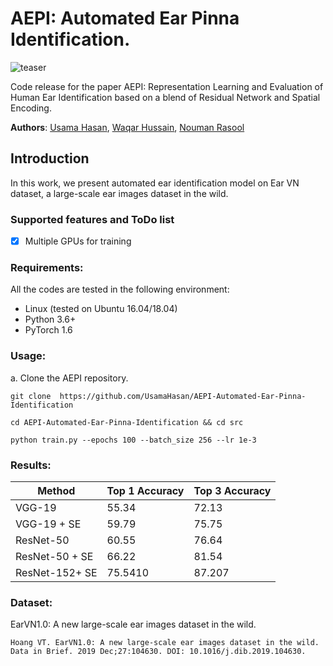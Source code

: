 # AEPI: Automated Ear Pinna Identification.

![teaser](https://github.com/UsamaHasan/AEPI-Automated-Ear-Pinna-Identification/blob/master/doc/spnet.png)

Code release for the paper AEPI: Representation Learning and Evaluation of Human Ear Identification based on a blend of Residual Network and Spatial Encoding.

**Authors**: [Usama Hasan](https://usamahasan.github.io/), [Waqar Hussain](https://www.researchgate.net/profile/Waqar_Hussain7), [Nouman Rasool](https://www.researchgate.net/profile/Nouman_Rasool)

## Introduction

In this work, we present automated ear identification model on Ear VN dataset, a large-scale ear images dataset in the wild.


### Supported features and ToDo list
- [x] Multiple GPUs for training

### Requirements:
All the codes are tested in the following environment:
* Linux (tested on Ubuntu 16.04/18.04)
* Python 3.6+
* PyTorch 1.6

### Usage: 

a. Clone the AEPI repository.

```shell
git clone  https://github.com/UsamaHasan/AEPI-Automated-Ear-Pinna-Identification
```
```shell
cd AEPI-Automated-Ear-Pinna-Identification && cd src
```
```
python train.py --epochs 100 --batch_size 256 --lr 1e-3
```
### Results:

|	Method 	          |		Top 1 Accuracy	|	Top 3 Accuracy	|	
|	---	      |   ---  |	---	|
|	VGG-19	          |		   55.34			  |	    72.13			  |  
|	VGG-19 + SE       |		   59.79			  |	    75.75			  |
|	ResNet-50	        |	   	 60.55			  |	    76.64			  |
|	ResNet-50 + SE    |		   66.22			  |	    81.54			  |
|	ResNet-152+ SE    |		   75.5410		  |	    87.207			|

### Dataset:
EarVN1.0: A new large-scale ear images dataset in the wild.
```
Hoang VT. EarVN1.0: A new large-scale ear images dataset in the wild. Data in Brief. 2019 Dec;27:104630. DOI: 10.1016/j.dib.2019.104630.  
```
